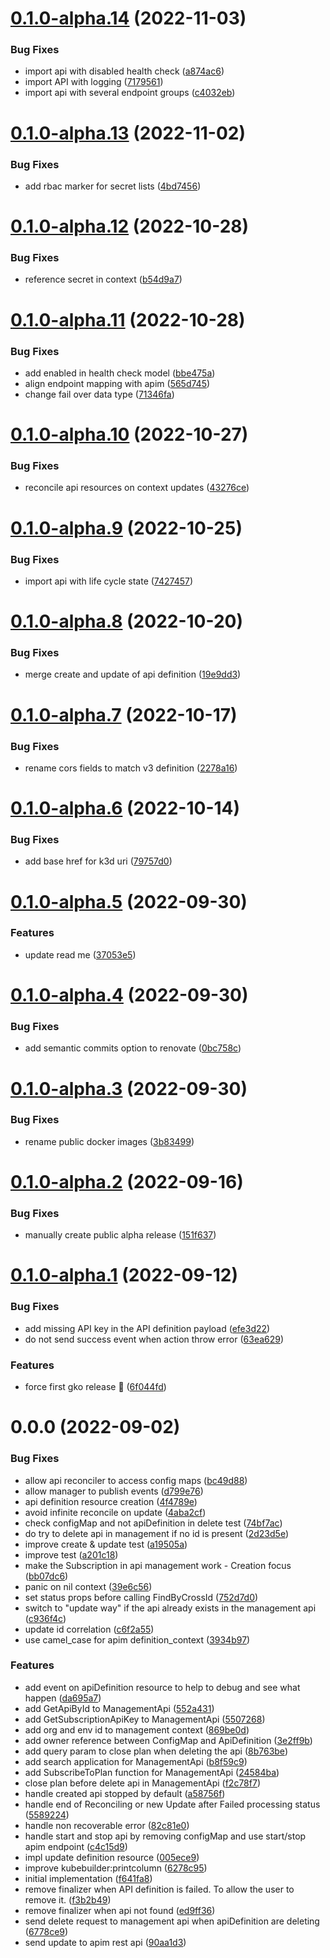 # [0.1.0-alpha.14](https://github.com/gravitee-io/gravitee-kubernetes-operator/compare/0.1.0-alpha.13...0.1.0-alpha.14) (2022-11-03)


### Bug Fixes

* import api with disabled health check ([a874ac6](https://github.com/gravitee-io/gravitee-kubernetes-operator/commit/a874ac68908f91890956e1077f5a447f68b36cc4))
* import API with logging ([7179561](https://github.com/gravitee-io/gravitee-kubernetes-operator/commit/7179561e64a2114c93031c2326b9b6a0227044c3))
* import api with several endpoint groups ([c4032eb](https://github.com/gravitee-io/gravitee-kubernetes-operator/commit/c4032eb4090057c6d4aac0ab4cc9b2711db0033a))

# [0.1.0-alpha.13](https://github.com/gravitee-io/gravitee-kubernetes-operator/compare/0.1.0-alpha.12...0.1.0-alpha.13) (2022-11-02)


### Bug Fixes

* add rbac marker for secret lists ([4bd7456](https://github.com/gravitee-io/gravitee-kubernetes-operator/commit/4bd7456472aabe98aad95a7e14260dba42363a23))

# [0.1.0-alpha.12](https://github.com/gravitee-io/gravitee-kubernetes-operator/compare/0.1.0-alpha.11...0.1.0-alpha.12) (2022-10-28)


### Bug Fixes

* reference secret in context ([b54d9a7](https://github.com/gravitee-io/gravitee-kubernetes-operator/commit/b54d9a721d28002c83fe2b72d8bbe04acfc87cba))

# [0.1.0-alpha.11](https://github.com/gravitee-io/gravitee-kubernetes-operator/compare/0.1.0-alpha.10...0.1.0-alpha.11) (2022-10-28)


### Bug Fixes

* add enabled in health check model ([bbe475a](https://github.com/gravitee-io/gravitee-kubernetes-operator/commit/bbe475adee1023f7f8fd603342ea69bdc8f84ca7))
* align endpoint mapping with apim ([565d745](https://github.com/gravitee-io/gravitee-kubernetes-operator/commit/565d745b27a81c7ccf06cf682a0f7511e93a0666))
* change fail over data type ([71346fa](https://github.com/gravitee-io/gravitee-kubernetes-operator/commit/71346fa278f3cf18efffe6e05aab7853369fe998))

# [0.1.0-alpha.10](https://github.com/gravitee-io/gravitee-kubernetes-operator/compare/0.1.0-alpha.9...0.1.0-alpha.10) (2022-10-27)


### Bug Fixes

* reconcile api resources on context updates ([43276ce](https://github.com/gravitee-io/gravitee-kubernetes-operator/commit/43276ce640bf2774b99d5edbd381e637c94cb908))

# [0.1.0-alpha.9](https://github.com/gravitee-io/gravitee-kubernetes-operator/compare/0.1.0-alpha.8...0.1.0-alpha.9) (2022-10-25)


### Bug Fixes

* import api with life cycle state ([7427457](https://github.com/gravitee-io/gravitee-kubernetes-operator/commit/7427457a1ba4abf81b2e19dc61f8fc6152987469))

# [0.1.0-alpha.8](https://github.com/gravitee-io/gravitee-kubernetes-operator/compare/0.1.0-alpha.7...0.1.0-alpha.8) (2022-10-20)


### Bug Fixes

* merge create and update of api definition ([19e9dd3](https://github.com/gravitee-io/gravitee-kubernetes-operator/commit/19e9dd35448e373d3f3173a3c6ef456d5ec27ae2))

# [0.1.0-alpha.7](https://github.com/gravitee-io/gravitee-kubernetes-operator/compare/0.1.0-alpha.6...0.1.0-alpha.7) (2022-10-17)


### Bug Fixes

* rename cors fields to match v3 definition ([2278a16](https://github.com/gravitee-io/gravitee-kubernetes-operator/commit/2278a16707d002c7012efa17e7f2c873cdfaa44d))

# [0.1.0-alpha.6](https://github.com/gravitee-io/gravitee-kubernetes-operator/compare/0.1.0-alpha.5...0.1.0-alpha.6) (2022-10-14)


### Bug Fixes

* add base href for k3d uri ([79757d0](https://github.com/gravitee-io/gravitee-kubernetes-operator/commit/79757d07e7502409855aa4053f9456ade0b625e2))

# [0.1.0-alpha.5](https://github.com/gravitee-io/gravitee-kubernetes-operator/compare/0.1.0-alpha.4...0.1.0-alpha.5) (2022-09-30)


### Features

* update read me ([37053e5](https://github.com/gravitee-io/gravitee-kubernetes-operator/commit/37053e58ebfc96eb8f0cbf21cd4d55755438b4ef))

# [0.1.0-alpha.4](https://github.com/gravitee-io/gravitee-kubernetes-operator/compare/0.1.0-alpha.3...0.1.0-alpha.4) (2022-09-30)


### Bug Fixes

* add semantic commits option to renovate ([0bc758c](https://github.com/gravitee-io/gravitee-kubernetes-operator/commit/0bc758c32ffce2fab7a1fe71d2f5ae9a8aa0cbbd))

# [0.1.0-alpha.3](https://github.com/gravitee-io/gravitee-kubernetes-operator/compare/0.1.0-alpha.2...0.1.0-alpha.3) (2022-09-30)


### Bug Fixes

* rename public docker images ([3b83499](https://github.com/gravitee-io/gravitee-kubernetes-operator/commit/3b8349944ae043aa5b1acdc2f270411af9d8c25d))

# [0.1.0-alpha.2](https://github.com/gravitee-io/gravitee-kubernetes-operator/compare/0.1.0-alpha.1...0.1.0-alpha.2) (2022-09-16)


### Bug Fixes

* manually create public alpha release ([151f637](https://github.com/gravitee-io/gravitee-kubernetes-operator/commit/151f637afa0478bd3398aaa6406803ac5c561893))

# [0.1.0-alpha.1](https://github.com/gravitee-io/gravitee-kubernetes-operator/compare/0.0.0...0.1.0-alpha.1) (2022-09-12)


### Bug Fixes

* add missing API key in the API definition payload ([efe3d22](https://github.com/gravitee-io/gravitee-kubernetes-operator/commit/efe3d22c099a91b5c2aab735e22b35e655486aae))
* do not send success event when action throw error ([63ea629](https://github.com/gravitee-io/gravitee-kubernetes-operator/commit/63ea6292c78106954c6004a6257115d8c92d2425))


### Features

* force first gko release 🚀 ([6f044fd](https://github.com/gravitee-io/gravitee-kubernetes-operator/commit/6f044fdb74d012ec20755ef88812dc3c9b2e6f82))

# 0.0.0 (2022-09-02)


### Bug Fixes

* allow api reconciler to access config maps ([bc49d88](https://github.com/gravitee-io/gravitee-kubernetes-operator/commit/bc49d8824842dc87d483056f08ca5bee8132e098))
* allow manager to publish events ([d799e76](https://github.com/gravitee-io/gravitee-kubernetes-operator/commit/d799e76f7f15bdbaf1ed3bdef61822fb4779aa1e))
* api definition resource creation ([4f4789e](https://github.com/gravitee-io/gravitee-kubernetes-operator/commit/4f4789e38e0191599bb46849694bd1949ee136f4))
* avoid infinite reconcile on update ([4aba2cf](https://github.com/gravitee-io/gravitee-kubernetes-operator/commit/4aba2cf40a1a19a8de2e90e2ab1fe8c655e22894))
* check configMap and not apiDefinition in delete test ([74bf7ac](https://github.com/gravitee-io/gravitee-kubernetes-operator/commit/74bf7ac814f8270a5672bc3139c19c73d7d85fa8))
* do try to delete api in management if no id is present ([2d23d5e](https://github.com/gravitee-io/gravitee-kubernetes-operator/commit/2d23d5e3da840169e0170a6d40e05b201d0624e7))
* improve create & update test ([a19505a](https://github.com/gravitee-io/gravitee-kubernetes-operator/commit/a19505af40b505b5c6898aaee771308ac5a975cf))
* improve test ([a201c18](https://github.com/gravitee-io/gravitee-kubernetes-operator/commit/a201c18678efef776c00fc2928068a9c47fb48aa))
* make the Subscription in api management work - Creation focus ([bb07dc6](https://github.com/gravitee-io/gravitee-kubernetes-operator/commit/bb07dc6512438af34a3fd339b7bc7a5bf49879e6))
* panic on nil context ([39e6c56](https://github.com/gravitee-io/gravitee-kubernetes-operator/commit/39e6c56d2fb2cf128f3ac6c4ae8c22d8e7793650))
* set status props before calling FindByCrossId ([752d7d0](https://github.com/gravitee-io/gravitee-kubernetes-operator/commit/752d7d03b55274f508141f161beeda7c0303f813))
* switch to "update way" if the api already exists in the management api ([c936f4c](https://github.com/gravitee-io/gravitee-kubernetes-operator/commit/c936f4c699b8de0a5a188357cc14db9799589f11))
* update id correlation ([c6f2a55](https://github.com/gravitee-io/gravitee-kubernetes-operator/commit/c6f2a55efda583299f90edb6e2b04f1f3beb2122))
* use camel_case for apim definition_context ([3934b97](https://github.com/gravitee-io/gravitee-kubernetes-operator/commit/3934b9767fdfe38bb520f80e87b77bfccd6867d4))


### Features

* add event on apiDefinition resource to help to debug and see what happen ([da695a7](https://github.com/gravitee-io/gravitee-kubernetes-operator/commit/da695a721e58ff5187484c258bb41ea8d9591434))
* add GetApiById to ManagementApi ([552a431](https://github.com/gravitee-io/gravitee-kubernetes-operator/commit/552a4312e224e2adb82e881078a2785ec08a870b))
* add GetSubscriptionApiKey to ManagementApi ([5507268](https://github.com/gravitee-io/gravitee-kubernetes-operator/commit/550726826f379712b2a171ea895a4d32f456d928))
* add org and env id to management context ([869be0d](https://github.com/gravitee-io/gravitee-kubernetes-operator/commit/869be0dc8cffbfc083e201b310a698921684423c))
* add owner reference between ConfigMap and ApiDefinition ([3e2ff9b](https://github.com/gravitee-io/gravitee-kubernetes-operator/commit/3e2ff9bd75afe6985b753d5b60ae317d3ae245f5))
* add query param to close plan when deleting the api ([8b763be](https://github.com/gravitee-io/gravitee-kubernetes-operator/commit/8b763be49ec779fcdbd7682bbf41b4815060c4ea))
* add search application for ManagementApi ([b8f59c9](https://github.com/gravitee-io/gravitee-kubernetes-operator/commit/b8f59c956465beff297ab93a52b26af92202d2d8))
* add SubscribeToPlan function for ManagementApi ([24584ba](https://github.com/gravitee-io/gravitee-kubernetes-operator/commit/24584bafc4c742049e9c0e8bbd00438a7f643218))
* close plan before delete api in ManagementApi ([f2c78f7](https://github.com/gravitee-io/gravitee-kubernetes-operator/commit/f2c78f794867f88dc891912666b64167425f31a7))
* handle created api stopped by default ([a58756f](https://github.com/gravitee-io/gravitee-kubernetes-operator/commit/a58756f276f06ec9e72de36847c6408719552895))
* handle end of Reconciling or new Update after Failed processing status ([5589224](https://github.com/gravitee-io/gravitee-kubernetes-operator/commit/55892247c94b4af06fafb00904770525216ddaed))
* handle non recoverable error ([82c81e0](https://github.com/gravitee-io/gravitee-kubernetes-operator/commit/82c81e0cb20d64b1f9c309088894c6d649e2ea09))
* handle start and stop api by removing configMap and use start/stop apim endpoint ([c4c15d9](https://github.com/gravitee-io/gravitee-kubernetes-operator/commit/c4c15d9eb3ce7607a76412f9d94d8cc78e3d4807))
* impl update definition resource ([005ece9](https://github.com/gravitee-io/gravitee-kubernetes-operator/commit/005ece9c61744c5a3ebb1a449cbb935bfa1deb18))
* improve kubebuilder:printcolumn ([6278c95](https://github.com/gravitee-io/gravitee-kubernetes-operator/commit/6278c950bec689ecb9011a6278099a13a8ba6ed9))
* initial implementation ([f641fa8](https://github.com/gravitee-io/gravitee-kubernetes-operator/commit/f641fa8ba2b6bb921611132f2fc2be74b9e4b6bb))
* remove finalizer when API definition is failed. To allow the user to remove it. ([f3b2b49](https://github.com/gravitee-io/gravitee-kubernetes-operator/commit/f3b2b4983bd58720199c22752e8c9b00f1107744))
* remove finalizer when api not found ([ed9ff36](https://github.com/gravitee-io/gravitee-kubernetes-operator/commit/ed9ff36a0e9cd7a48c5ac2ad70f747c113be4c36))
* send delete request to management api when apiDefinition are deleting ([6778ce9](https://github.com/gravitee-io/gravitee-kubernetes-operator/commit/6778ce94e1c1eff578628a514d12f06d2d9e51b0))
* send update to apim rest api ([90aa1d3](https://github.com/gravitee-io/gravitee-kubernetes-operator/commit/90aa1d39f1b8b66d21e7143e383dbd75a8761ba5))
